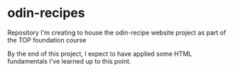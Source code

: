 # odin-recipes

Repository I'm creating to house the odin-recipe website project as part of the TOP foundation course

By the end of this project, I expect to have applied some HTML fundamentals I've learned up to this point.
